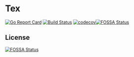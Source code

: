 # Tex

[![Go Report Card](https://goreportcard.com/badge/github.com/andcan/tex)](https://goreportcard.com/report/github.com/andcan/tex)
[![Build Status](https://travis-ci.org/andcan/tex.svg?branch=master)](https://travis-ci.org/andcan/tex)
[![codecov](https://codecov.io/gh/andcan/tex/branch/master/graph/badge.svg)](https://codecov.io/gh/andcan/tex)[![FOSSA Status](https://app.fossa.io/api/projects/git%2Bgithub.com%2Fandcan%2Ftex.svg?type=shield)](https://app.fossa.io/projects/git%2Bgithub.com%2Fandcan%2Ftex?ref=badge_shield)


## License
[![FOSSA Status](https://app.fossa.io/api/projects/git%2Bgithub.com%2Fandcan%2Ftex.svg?type=large)](https://app.fossa.io/projects/git%2Bgithub.com%2Fandcan%2Ftex?ref=badge_large)